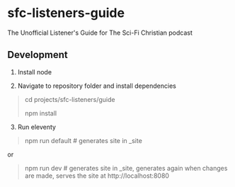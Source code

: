 # sfc-listeners-guide
The Unofficial Listener's Guide for The Sci-Fi Christian podcast

## Development

1. Install node

2. Navigate to repository folder and install dependencies

> cd projects/sfc-listeners/guide
> 
> npm install

3. Run eleventy

> npm run default  # generates site in _site

or 

> npm run dev  # generates site in _site, generates again when changes are made, serves the site at http://localhost:8080